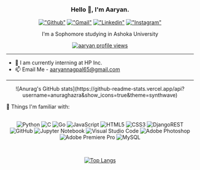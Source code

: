 <p align="center">
  <h3 align="center">Hello 👋, I'm Aaryan.</h3>
</p>

<div align="center"> 

[!["Github"](https://img.shields.io/badge/-aaryannagpal.github.io-yellow)](https://aaryannagpal.github.io/)
[!["Gmail"](https://img.shields.io/badge/-aaryannagpal65@gmail.com-c14438?style=flat&logo=Gmail&logoColor=white&link=mailto:aaryannagpal65@gmail.com)](mailto:aaryannagpal65@gmail.com)
[!["Linkedin"](https://img.shields.io/badge/-aaryannagpal-blue?style=flat&logo=Linkedin&logoColor=white&link=https://www.linkedin.com/in/aaryan-nagpal-9bbbb6145/)](https://www.linkedin.com/in/aaryan-nagpal-9bbbb6145/)
[!["Instagram"](https://img.shields.io/badge/-itsnagpal-purple?style=flat&logo=instagram&logoColor=white&link=https://instagram.com/itsnagpal\_/)](https://instagram.com/itsnagpal_)

</div>

<p align="center">
  <p align="center">I'm a Sophomore studying in Ashoka University</p>
</p>

<div align="center"> 

  [<img align="center" src="https://komarev.com/ghpvc/?username=aaryannagpal&color=blue&style=flat&label=Profile+Views" alt="aaryan profile views" />](https://github.com/aaryannagpal/github-profile-views-counter)
  
</div>

<hr/>


<!--- 💻 I'm currently working on a simple **[Blog Website](https://github.com/angadvirk/NodeBlog)** to review Node.js fundamentals.
- 🌱 I'm reviewing how to use Node, Express and MongoDB to create CRUD applications. -->
- 💼 I am currently interning at HP Inc.
- 📫 Email Me - aaryannagpal65@gmail.com

<hr/>
<div align="center">
![Anurag's GitHub stats](https://github-readme-stats.vercel.app/api?username=anuraghazra&show_icons=true&theme=synthwave)
</div>

🗿 Things I'm familiar with: <br /> <br />

<div align="center">

![Python](https://img.shields.io/badge/python-3670A0?style=for-the-badge&logo=python&logoColor=ffdd54)
![C](https://img.shields.io/badge/c-%2300599C.svg?style=for-the-badge&logo=c&logoColor=white)
![Go](https://img.shields.io/badge/go-%2300ADD8.svg?style=for-the-badge&logo=go&logoColor=white)
![JavaScript](https://img.shields.io/badge/javascript-%23323330.svg?style=for-the-badge&logo=javascript&logoColor=%23F7DF1E)
![HTML5](https://img.shields.io/badge/html5-%23E34F26.svg?style=for-the-badge&logo=html5&logoColor=white)
![CSS3](https://img.shields.io/badge/css3-%231572B6.svg?style=for-the-badge&logo=css3&logoColor=white)
![DjangoREST](https://img.shields.io/badge/DJANGO-REST-ff1709?style=for-the-badge&logo=django&logoColor=white&color=ff1709&labelColor=gray)
![GitHub](https://img.shields.io/badge/github-%23121011.svg?style=for-the-badge&logo=github&logoColor=white)
![Jupyter Notebook](https://img.shields.io/badge/jupyter-%23FA0F00.svg?style=for-the-badge&logo=jupyter&logoColor=white)
![Visual Studio Code](https://img.shields.io/badge/Visual%20Studio%20Code-0078d7.svg?style=for-the-badge&logo=visual-studio-code&logoColor=white)
![Adobe Photoshop](https://img.shields.io/badge/adobe%20photoshop-%2331A8FF.svg?style=for-the-badge&logo=adobe%20photoshop&logoColor=white)
![Adobe Premiere Pro](https://img.shields.io/badge/Adobe%20Premiere%20Pro-9999FF.svg?style=for-the-badge&logo=Adobe%20Premiere%20Pro&logoColor=white)
![MySQL](https://img.shields.io/badge/mysql-%2300f.svg?style=for-the-badge&logo=mysql&logoColor=white)

  


  
</div>

<br />

<div align="center"> 
  
[![Top Langs](https://github-readme-stats.vercel.app/api/top-langs/?username=aaryannagpal&hide=TeX&layout=compact)](https://github.com/anuraghazra/github-readme-stats)



</div>

